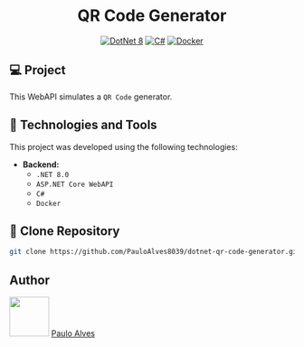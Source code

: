 <h1 align="center">QR Code Generator</h1>

<p align="center">
  <a href="https://learn.microsoft.com/pt-br/dotnet/"><img alt="DotNet 8" src="https://img.shields.io/badge/.NET-5C2D91?logo=.net&logoColor=white&style=for-the-badge" /></a>
  <a href="https://learn.microsoft.com/pt-br/dotnet/csharp/programming-guide/"><img alt="C#" src="https://img.shields.io/badge/C%23-239120?logo=c-sharp&logoColor=white&style=for-the-badge" /></a>
  <a href="https://www.docker.com/"><img alt="Docker" src="https://img.shields.io/badge/docker-%230db7ed.svg?style=for-the-badge&logo=docker&logoColor=white" /></a>
</p>

## :computer: Project

This WebAPI simulates a `QR Code` generator. 

## 🚀 Technologies and Tools

This project was developed using the following technologies:

- **Backend:**  
  - `.NET 8.0`
  - `ASP.NET Core WebAPI`
  - `C#`
  - `Docker`

## :floppy_disk: Clone Repository

```bash
git clone https://github.com/PauloAlves8039/dotnet-qr-code-generator.git
```

## Author

<a href="https://github.com/PauloAlves8039"><img src="https://avatars.githubusercontent.com/u/57012714?v=4" width=70></a>
[Paulo Alves](https://github.com/PauloAlves8039)
